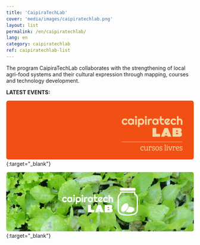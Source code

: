 ```yaml
---
title: 'CaipiraTechLab'
cover: 'media/images/caipiratechlab.png'
layout: list
permalink: /en/caipiratechlab/
lang: en
category: caipiratechlab
ref: caipiratechlab-list
---
```

  
The program CaipiraTechLab collaborates with the strengthening of local agri-food systems and their cultural expression through mapping, courses and technology development.
  
**LATEST EVENTS:**
  
[![](/media/images/caipiratechlab_cursos.png)](https://silo.org.br/caipiratechlab2020/){:target="_blank"}
  
  
[![](/media/images/caipiratechlab_1.png)](https://www.flickr.com/photos/151197945@N07/albums/72157679168514796){:target="_blank"}

